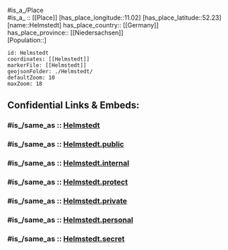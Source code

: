 ﻿---
confidential: public
isDeleted: false
location:
- 52.23
- 11.02
mapmarker: city
mapzoom:
- 7
- 12
SpocWebEntityId: 30878
tags:
- geo/City
type: City
---

#is_a_/Place  
#is_a_ :: [[Place]] 
[has_place_longitude::11.02] 
[has_place_latitude::52.23] 
[name::Helmstedt] 
has_place_country:: [[Germany]]  
has_place_province:: [[Niedersachsen]]  
[Population::] 



```leaflet
id: Helmstedt
coordinates: [[Helmstedt]] 
markerFile: [[Helmstedt]] 
geojsonFolder: ./Helmstedt/
defaultZoom: 10 
maxZoom: 18
```


## Confidential Links & Embeds: 

### #is_/same_as :: [Helmstedt](/_Standards/Earth/Continent/Europe/Europe~Central/Germany/Germany~West/Niedersachsen/counties~Niedersachsen/Helmstedt.md) 

### #is_/same_as :: [Helmstedt.public](/_public/Earth/Continent/Europe/Europe~Central/Germany/Germany~West/Niedersachsen/counties~Niedersachsen/Helmstedt.public.md) 

### #is_/same_as :: [Helmstedt.internal](/_internal/Earth/Continent/Europe/Europe~Central/Germany/Germany~West/Niedersachsen/counties~Niedersachsen/Helmstedt.internal.md) 

### #is_/same_as :: [Helmstedt.protect](/_protect/Earth/Continent/Europe/Europe~Central/Germany/Germany~West/Niedersachsen/counties~Niedersachsen/Helmstedt.protect.md) 

### #is_/same_as :: [Helmstedt.private](/_private/Earth/Continent/Europe/Europe~Central/Germany/Germany~West/Niedersachsen/counties~Niedersachsen/Helmstedt.private.md) 

### #is_/same_as :: [Helmstedt.personal](/_personal/Earth/Continent/Europe/Europe~Central/Germany/Germany~West/Niedersachsen/counties~Niedersachsen/Helmstedt.personal.md) 

### #is_/same_as :: [Helmstedt.secret](/_secret/Earth/Continent/Europe/Europe~Central/Germany/Germany~West/Niedersachsen/counties~Niedersachsen/Helmstedt.secret.md)

